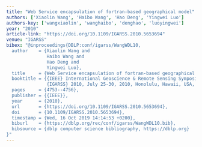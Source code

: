 ```yaml
---
title: "Web Service encapsulation of fortran-based geographical model"
authors: ['Xiaolin Wang', 'Haibo Wang', 'Hao Deng', 'Yingwei Luo']
authors-key: ['wangxiaolin', 'wanghaibo', 'denghao', 'luoyingwei']
year: "2010"
article-link: "https://doi.org/10.1109/IGARSS.2010.5653694"
venue: "IGARSS"
bibex: "@inproceedings{DBLP:conf/igarss/WangWDL10,
  author    = {Xiaolin Wang and
               Haibo Wang and
               Hao Deng and
               Yingwei Luo},
  title     = {Web Service encapsulation of fortran-based geographical model},
  booktitle = {{IEEE} International Geoscience & Remote Sensing Symposium,
               {IGARSS} 2010, July 25-30, 2010, Honolulu, Hawaii, USA, Proceedings},
  pages     = {4753--4756},
  publisher = {{IEEE}},
  year      = {2010},
  url       = {https://doi.org/10.1109/IGARSS.2010.5653694},
  doi       = {10.1109/IGARSS.2010.5653694},
  timestamp = {Wed, 16 Oct 2019 14:14:53 +0200},
  biburl    = {https://dblp.org/rec/conf/igarss/WangWDL10.bib},
  bibsource = {dblp computer science bibliography, https://dblp.org}
}"
---
```

